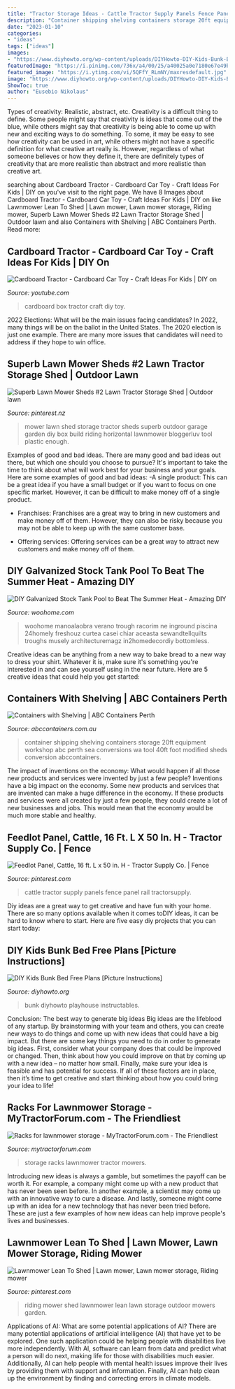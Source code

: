 ```yaml
---
title: "Tractor Storage Ideas - Cattle Tractor Supply Panels Fence Panel Rail Tractorsupply"
description: "Container shipping shelving containers storage 20ft equipment workshop abc perth sea conversions wa tool 40ft foot modified sheds conversion abccontainers"
date: "2023-01-10"
categories:
- "ideas"
tags: ["ideas"]
images:
- "https://www.diyhowto.org/wp-content/uploads/DIYHowto-DIY-Kids-Bunk-Bed-Free-Plans-04.jpg"
featuredImage: "https://i.pinimg.com/736x/a4/00/25/a40025a0e7180e67e49b7db2fd6e01ea--riding-lawnmower-storage-lawn-mower-storage.jpg"
featured_image: "https://i.ytimg.com/vi/5QFfY_RLmNY/maxresdefault.jpg"
image: "https://www.diyhowto.org/wp-content/uploads/DIYHowto-DIY-Kids-Bunk-Bed-Free-Plans-04.jpg"
ShowToc: true
author: "Eusebio Nikolaus"
---
```



Types of creativity: Realistic, abstract, etc.
Creativity is a difficult thing to define. Some people might say that creativity is ideas that come out of the blue, while others might say that creativity is being able to come up with new and exciting ways to do something. To some, it may be easy to see how creativity can be used in art, while others might not have a specific definition for what creative art really is. However, regardless of what someone believes or how they define it, there are definitely types of creativity that are more realistic than abstract and more realistic than creative art.

	

		
searching about Cardboard Tractor - Cardboard Car Toy - Craft Ideas For Kids | DIY on you've visit to the right page. We have 8 Images about Cardboard Tractor - Cardboard Car Toy - Craft Ideas For Kids | DIY on like Lawnmower Lean To Shed | Lawn mower, Lawn mower storage, Riding mower, Superb Lawn Mower Sheds #2 Lawn Tractor Storage Shed | Outdoor lawn and also Containers with Shelving | ABC Containers Perth. Read more:
		
    
## Cardboard Tractor - Cardboard Car Toy - Craft Ideas For Kids | DIY On

<img loading=lazy src="https://i.ytimg.com/vi/5QFfY_RLmNY/maxresdefault.jpg" onerror="this.onerror=null;this.src='https://tse3.mm.bing.net/th?id=OIP.SlJdl2zxRksEnCVlDKhPFwHaEK&amp;pid=15.1';" alt="Cardboard Tractor - Cardboard Car Toy - Craft Ideas For Kids | DIY on">

_Source: youtube.com_

>cardboard box tractor craft diy toy. 

	

2022 Elections: What will be the main issues facing candidates?
In 2022, many things will be on the ballot in the United States. The 2020 election is just one example. There are many more issues that candidates will need to address if they hope to win office.

    
## Superb Lawn Mower Sheds #2 Lawn Tractor Storage Shed | Outdoor Lawn

<img loading=lazy src="https://i.pinimg.com/736x/a4/00/25/a40025a0e7180e67e49b7db2fd6e01ea--riding-lawnmower-storage-lawn-mower-storage.jpg" onerror="this.onerror=null;this.src='https://tse3.mm.bing.net/th?id=OIP.HHGZt2mvXShtcKkVVzF5NwAAAA&amp;pid=15.1';" alt="Superb Lawn Mower Sheds #2 Lawn Tractor Storage Shed | Outdoor lawn">

_Source: pinterest.nz_

>mower lawn shed storage tractor sheds superb outdoor garage garden diy box build riding horizontal lawnmower bloggerluv tool plastic enough. 

	

Examples of good and bad ideas.
There are many good and bad ideas out there, but which one should you choose to pursue? It's important to take the time to think about what will work best for your business and your goals. Here are some examples of good and bad ideas: 
-A single product: This can be a great idea if you have a small budget or if you want to focus on one specific market. However, it can be difficult to make money off of a single product.

- Franchises: Franchises are a great way to bring in new customers and make money off of them. However, they can also be risky because you may not be able to keep up with the same customer base.

- Offering services: Offering services can be a great way to attract new customers and make money off of them.

    
## DIY Galvanized Stock Tank Pool To Beat The Summer Heat - Amazing DIY

<img loading=lazy src="https://www.woohome.com/wp-content/uploads/2016/06/galvanized-stock-tank-pool-ideas-woohome-10.jpg" onerror="this.onerror=null;this.src='https://tse1.mm.bing.net/th?id=OIP.-Z3Fqoz01op8RRicAVlgSgHaQq&amp;pid=15.1';" alt="DIY Galvanized Stock Tank Pool to Beat The Summer Heat - Amazing DIY">

_Source: woohome.com_

>woohome manoalaobra verano trough racorim ne inground piscina 24homely freshouz curtea casei chiar aceasta sewandtellquilts troughs musely architecturemagz in2homedecordiy bottomless. 

	

Creative ideas can be anything from a new way to bake bread to a new way to dress your shirt. Whatever it is, make sure it's something you're interested in and can see yourself using in the near future. Here are 5 creative ideas that could help you get started: 

    
## Containers With Shelving | ABC Containers Perth

<img loading=lazy src="https://www.abccontainers.com.au/sites/default/files-new/IMG_1077.jpg" onerror="this.onerror=null;this.src='https://tse2.mm.bing.net/th?id=OIP.iKoXT8-w2lw2uuD2uT9OBQHaFh&amp;pid=15.1';" alt="Containers with Shelving | ABC Containers Perth">

_Source: abccontainers.com.au_

>container shipping shelving containers storage 20ft equipment workshop abc perth sea conversions wa tool 40ft foot modified sheds conversion abccontainers. 

	

The impact of inventions on the economy: What would happen if all those new products and services were invented by just a few people?
Inventions have a big impact on the economy. Some new products and services that are invented can make a huge difference in the economy. If these products and services were all created by just a few people, they could create a lot of new businesses and jobs. This would mean that the economy would be much more stable and healthy.

    
## Feedlot Panel, Cattle, 16 Ft. L X 50 In. H - Tractor Supply Co. | Fence

<img loading=lazy src="https://i.pinimg.com/736x/45/ac/ee/45aceed89d63b24ce54ca42da82c83d7--cattle-tractors.jpg" onerror="this.onerror=null;this.src='https://tse2.mm.bing.net/th?id=OIP.6uyRvqboTrHWhYV7BO6MJgHaHa&amp;pid=15.1';" alt="Feedlot Panel, Cattle, 16 ft. L x 50 in. H - Tractor Supply Co. | Fence">

_Source: pinterest.com_

>cattle tractor supply panels fence panel rail tractorsupply. 

	

Diy ideas are a great way to get creative and have fun with your home. There are so many options available when it comes toDIY ideas, it can be hard to know where to start. Here are five easy diy projects that you can start today: 

    
## DIY Kids Bunk Bed Free Plans [Picture Instructions]

<img loading=lazy src="https://www.diyhowto.org/wp-content/uploads/DIYHowto-DIY-Kids-Bunk-Bed-Free-Plans-04.jpg" onerror="this.onerror=null;this.src='https://tse1.mm.bing.net/th?id=OIP.R16Fhhxx39CcR_3P0R-nhAHaLD&amp;pid=15.1';" alt="DIY Kids Bunk Bed Free Plans [Picture Instructions]">

_Source: diyhowto.org_

>bunk diyhowto playhouse instructables. 

	

Conclusion: The best way to generate big ideas
Big ideas are the lifeblood of any startup. By brainstorming with your team and others, you can create new ways to do things and come up with new ideas that could have a big impact. But there are some key things you need to do in order to generate big ideas. First, consider what your company does that could be improved or changed. Then, think about how you could improve on that by coming up with a new idea – no matter how small. Finally, make sure your idea is feasible and has potential for success. If all of these factors are in place, then it’s time to get creative and start thinking about how you could bring your idea to life!

    
## Racks For Lawnmower Storage - MyTractorForum.com - The Friendliest

<img loading=lazy src="http://i641.photobucket.com/albums/uu132/eric55106/Racks/Shelves1Large_zps7a9809ef.jpg" onerror="this.onerror=null;this.src='https://tse1.mm.bing.net/th?id=OIP.gAU2gJqB8vMnhgTJeBq46AHaJ4&amp;pid=15.1';" alt="Racks for lawnmower storage - MyTractorForum.com - The Friendliest">

_Source: mytractorforum.com_

>storage racks lawnmower tractor mowers. 

	

Introducing new ideas is always a gamble, but sometimes the payoff can be worth it. For example, a company might come up with a new product that has never been seen before. In another example, a scientist may come up with an innovative way to cure a disease. And lastly, someone might come up with an idea for a new technology that has never been tried before. These are just a few examples of how new ideas can help improve people's lives and businesses.

    
## Lawnmower Lean To Shed | Lawn Mower, Lawn Mower Storage, Riding Mower

<img loading=lazy src="https://i.pinimg.com/originals/2e/d2/c2/2ed2c247f93a24a35573032d124589a6.jpg" onerror="this.onerror=null;this.src='https://tse3.mm.bing.net/th?id=OIP.zQspT8jdbj_dKvS_MMEuQAHaJ4&amp;pid=15.1';" alt="Lawnmower Lean To Shed | Lawn mower, Lawn mower storage, Riding mower">

_Source: pinterest.com_

>riding mower shed lawnmower lean lawn storage outdoor mowers garden. 

	

Applications of AI: What are some potential applications of AI?
There are many potential applications of artificial intelligence (AI) that have yet to be explored. One such application could be helping people with disabilities live more independently. With AI, software can learn from data and predict what a person will do next, making life for those with disabilities much easier. Additionally, AI can help people with mental health issues improve their lives by providing them with support and information. Finally, AI can help clean up the environment by finding and correcting errors in climate models.


